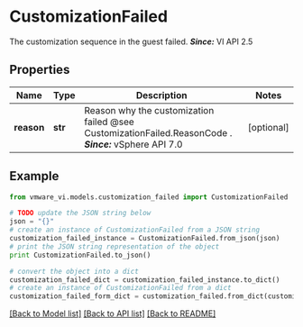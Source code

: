 # CustomizationFailed

The customization sequence in the guest failed.  ***Since:*** VI API 2.5 

## Properties
Name | Type | Description | Notes
------------ | ------------- | ------------- | -------------
**reason** | **str** | Reason why the customization failed @see CustomizationFailed.ReasonCode .  ***Since:*** vSphere API 7.0  | [optional] 

## Example

```python
from vmware_vi.models.customization_failed import CustomizationFailed

# TODO update the JSON string below
json = "{}"
# create an instance of CustomizationFailed from a JSON string
customization_failed_instance = CustomizationFailed.from_json(json)
# print the JSON string representation of the object
print CustomizationFailed.to_json()

# convert the object into a dict
customization_failed_dict = customization_failed_instance.to_dict()
# create an instance of CustomizationFailed from a dict
customization_failed_form_dict = customization_failed.from_dict(customization_failed_dict)
```
[[Back to Model list]](../README.md#documentation-for-models) [[Back to API list]](../README.md#documentation-for-api-endpoints) [[Back to README]](../README.md)


